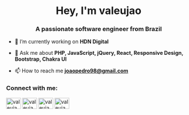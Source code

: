 <h1 align="center">Hey, I'm valeujao</h1>
<h3 align="center">A passionate software engineer from Brazil</h3>


- 🔭 I’m currently working on **HDN Digital**

- 💬 Ask me about **PHP, JavaScript, jQuery, React, Responsive Design, Bootstrap, Chakra UI**

- 📫 How to reach me **joaopedro98@gmail.com**

<h3 align="left">Connect with me:</h3>
<p align="left">
<a href="https://twitter.com/valeujao" target="blank"><img align="center" src="https://raw.githubusercontent.com/rahuldkjain/github-profile-readme-generator/master/src/images/icons/Social/twitter.svg" alt="valeujao" height="30" width="40" /></a>
<a href="https://linkedin.com/in/valeujao" target="blank"><img align="center" src="https://raw.githubusercontent.com/rahuldkjain/github-profile-readme-generator/master/src/images/icons/Social/linked-in-alt.svg" alt="valeujao" height="30" width="40" /></a>
<a href="https://fb.com/valeujao" target="blank"><img align="center" src="https://raw.githubusercontent.com/rahuldkjain/github-profile-readme-generator/master/src/images/icons/Social/facebook.svg" alt="valeujao" height="30" width="40" /></a>
<a href="https://instagram.com/valeujao" target="blank"><img align="center" src="https://raw.githubusercontent.com/rahuldkjain/github-profile-readme-generator/master/src/images/icons/Social/instagram.svg" alt="valeujao" height="30" width="40" /></a>
</p>

